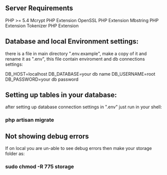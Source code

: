## Server Requirements
PHP >= 5.4
Mcrypt PHP Extension
OpenSSL PHP Extension
Mbstring PHP Extension
Tokenizer PHP Extension

## Database and local Environment settings:
there is a file in main directory ".env.example", make a copy of it and rename it as ".env", this file contain enviroment and db connections settings:

DB_HOST=localhost
DB_DATABASE=your db name
DB_USERNAME=root
DB_PASSWORD=your db password

## Setting up tables in your database:
after setting up database connection settings in ".env" just run in your shell:

### php artisan migrate

## Not showing debug errors
If on local you are un-able to see debug errors then make your storage folder as:
### sudo chmod -R 775 storage